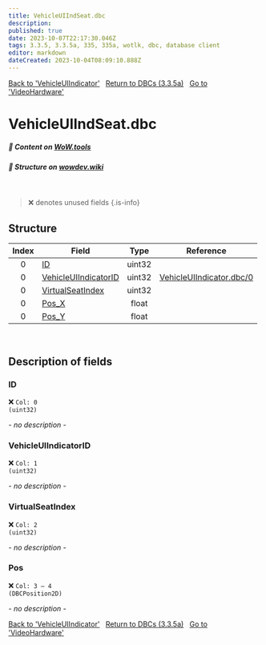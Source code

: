 ```yaml
---
title: VehicleUIIndSeat.dbc
description: 
published: true
date: 2023-10-07T22:17:30.046Z
tags: 3.3.5, 3.3.5a, 335, 335a, wotlk, dbc, database client
editor: markdown
dateCreated: 2023-10-04T08:09:10.888Z
---
```


<a href="https://trinitycore.info/files/DBC/335/vehicleuiindicator" class="mt-5 v-btn v-btn--depressed v-btn--flat v-btn--outlined theme--light v-size--default darkblue--text text--lighten-3"><span class="v-btn__content"><i aria-hidden="true" class="v-icon notranslate v-icon--left mdi mdi-arrow-left theme--light"></i><span>Back to 'VehicleUIIndicator'</span></span></a>&nbsp;&nbsp;&nbsp;<a href="https://trinitycore.info/files/DBC/335/DBC" class="mt-5 v-btn v-btn--depressed v-btn--flat v-btn--outlined theme--light v-size--default darkblue--text text--lighten-3"><span class="v-btn__content"><i aria-hidden="true" class="v-icon notranslate v-icon--left mdi mdi-home-outline theme--light"></i><span>Return to DBCs (3.3.5a)</span></span></a>&nbsp;&nbsp;&nbsp;<a href="https://trinitycore.info/files/DBC/335/videohardware" class="mt-5 v-btn v-btn--depressed v-btn--flat v-btn--outlined theme--light v-size--default darkblue--text text--lighten-3"><span class="v-btn__content"><span>Go to 'VideoHardware'</span><i aria-hidden="true" class="v-icon notranslate v-icon--right mdi mdi-arrow-right theme--light"></i></span></a>

# VehicleUIIndSeat.dbc
##### :open_book: Content on [WoW.tools](https://wow.tools/dbc/?dbc=vehicleuiindseat&build=3.3.5.12340)
##### :pencil: Structure on [wowdev.wiki](https://wowdev.wiki/DB/VehicleUIIndSeat)
&nbsp;

> :x: denotes unused fields
{.is-info}


## Structure

| Index | Field | Type | Reference |
| :---: | --- | :---: | --- |
| 0 | [ID](#id) | uint32 |  |
| 0 | [VehicleUIIndicatorID](#vehicleuiindicatorid) | uint32 | [VehicleUIIndicator.dbc/0](/files/DBC/335/vehicleuiindicator#id) |
| 0 | [VirtualSeatIndex](#virtualseatindex) | uint32 |  |
| 0 | [Pos_X](#pos) | float |  |
| 0 | [Pos_Y](#pos) | float |  |
&nbsp;
## Description of fields

### ID
:x: <code>Col: 0 (uint32)</code>

*- no description -*
&nbsp;

### VehicleUIIndicatorID
:x: <code>Col: 1 (uint32)</code>

*- no description -*
&nbsp;

### VirtualSeatIndex
:x: <code>Col: 2 (uint32)</code>

*- no description -*
&nbsp;

### Pos
:x: <code>Col: 3 &ndash; 4 (DBCPosition2D)</code>

*- no description -*
&nbsp;

<a href="https://trinitycore.info/files/DBC/335/vehicleuiindicator" class="mt-5 v-btn v-btn--depressed v-btn--flat v-btn--outlined theme--light v-size--default darkblue--text text--lighten-3"><span class="v-btn__content"><i aria-hidden="true" class="v-icon notranslate v-icon--left mdi mdi-arrow-left theme--light"></i><span>Back to 'VehicleUIIndicator'</span></span></a>&nbsp;&nbsp;&nbsp;<a href="https://trinitycore.info/files/DBC/335/DBC" class="mt-5 v-btn v-btn--depressed v-btn--flat v-btn--outlined theme--light v-size--default darkblue--text text--lighten-3"><span class="v-btn__content"><i aria-hidden="true" class="v-icon notranslate v-icon--left mdi mdi-home-outline theme--light"></i><span>Return to DBCs (3.3.5a)</span></span></a>&nbsp;&nbsp;&nbsp;<a href="https://trinitycore.info/files/DBC/335/videohardware" class="mt-5 v-btn v-btn--depressed v-btn--flat v-btn--outlined theme--light v-size--default darkblue--text text--lighten-3"><span class="v-btn__content"><span>Go to 'VideoHardware'</span><i aria-hidden="true" class="v-icon notranslate v-icon--right mdi mdi-arrow-right theme--light"></i></span></a>
